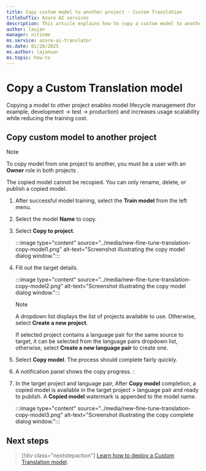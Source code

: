 ```yaml
---
title: Copy custom model to another project - Custom Translation
titleSuffix: Azure AI services
description: This article explains how to copy a custom model to another Custom Translation project.
author: laujan
manager: nitinme
ms.service: azure-ai-translator
ms.date: 01/28/2025
ms.author: lajanuar
ms.topic: how-to
---
```


# Copy a Custom Translation model

Copying a model to other project enables model lifecycle management (for example, development → test → production) and increases usage scalability while reducing the training cost.

## Copy custom model to another project

   > [!Note]
   >
   > To copy model from one project to another, you must be a user with an **Owner** role in both projects .
   >
   > The copied model cannot be recopied. You can only rename, delete, or publish a copied model.

1. After successful model training, select the **Train model** from the left menu.

1. Select the model **Name** to copy.

1. Select **Copy to project**.

   :::image type="content" source="../media/new-fine-tune-translation-copy-model1.png" alt-text="Screenshot illustrating the copy model dialog window.":::

1. Fill out the target details.

   :::image type="content" source="../media/new-fine-tune-translation-copy-model2.png" alt-text="Screenshot illustrating the copy model dialog window.":::

   > [!Note]
      >
      > A dropdown list displays the list of projects available to use. Otherwise, select **Create a new project**.
      >
      > If selected project contains a language pair for the same source to target, it can be selected from the language pairs dropdown list, otherwise, select **Create a new language pair** to create one.

1. Select **Copy model**. The process should complete fairly quickly.

1. A notification panel shows the copy progress. :

1. In the target project and language pair, After **Copy model** completion, a copied model is available in the target project > language pair and ready to publish. A **Copied model** watermark is appended to the model name.

   :::image type="content" source="../media/new-fine-tune-translation-copy-model3.png" alt-text="Screenshot illustrating the copy complete dialog window.":::

## Next steps

> [!div class="nextstepaction"]
> [Learn how to deploy a Custom Translation model](../azure-ai-foundry/how-to-custom-translation-deploy-model.md).
